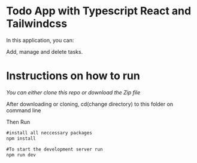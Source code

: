 # Todo App with Typescript React and Tailwindcss


In this application, you can:

Add, 
manage and
delete tasks.


# Instructions on how to run
*You can either clone this repo or download the Zip file*

After downloading or cloning, cd(change directory) to this folder on command line

Then Run
```js
#install all neccessary packages 
npm install 

#To start the development server run
npm run dev
```